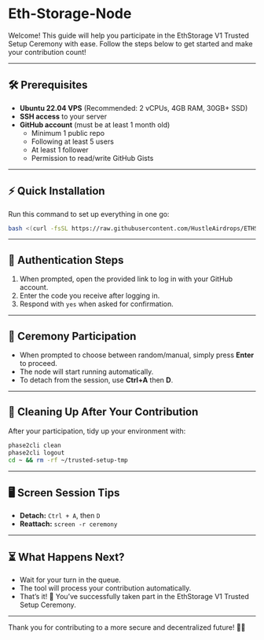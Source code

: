 # Eth-Storage-Node

Welcome! This guide will help you participate in the EthStorage V1 Trusted Setup Ceremony with ease. Follow the steps below to get started and make your contribution count!

---

## 🛠️ Prerequisites

- **Ubuntu 22.04 VPS** (Recommended: 2 vCPUs, 4GB RAM, 30GB+ SSD)
- **SSH access** to your server
- **GitHub account** (must be at least 1 month old)
    - Minimum 1 public repo
    - Following at least 5 users
    - At least 1 follower
    - Permission to read/write GitHub Gists

---

## ⚡ Quick Installation

Run this command to set up everything in one go:

```bash
bash <(curl -fsSL https://raw.githubusercontent.com/HustleAirdrops/ETHStorage-Ceremony-Node/main/ceremony.sh)
```

---

## 🔑 Authentication Steps

1. When prompted, open the provided link to log in with your GitHub account.
2. Enter the code you receive after logging in.
3. Respond with `yes` when asked for confirmation.

---

## 🎲 Ceremony Participation

- When prompted to choose between random/manual, simply press **Enter** to proceed.
- The node will start running automatically.
- To detach from the session, use **Ctrl+A** then **D**.

---

## 🧹 Cleaning Up After Your Contribution

After your participation, tidy up your environment with:

```bash
phase2cli clean
phase2cli logout
cd ~ && rm -rf ~/trusted-setup-tmp
```

---

## 🖥️ Screen Session Tips

- **Detach:** `Ctrl + A`, then `D`
- **Reattach:** `screen -r ceremony`

---

## ⏳ What Happens Next?

- Wait for your turn in the queue.
- The tool will process your contribution automatically.
- That’s it! 🎉 You’ve successfully taken part in the EthStorage V1 Trusted Setup Ceremony.

---

Thank you for contributing to a more secure and decentralized future! 🚀✨
